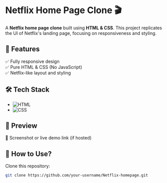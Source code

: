 # **Netflix Home Page Clone 🎬**  

A **Netflix home page clone** built using **HTML & CSS**. This project replicates the UI of Netflix's landing page, focusing on responsiveness and styling.  

## **📌 Features**  
✅ Fully responsive design  
✅ Pure HTML & CSS (No JavaScript)  
✅ Netflix-like layout and styling  

## **🛠 Tech Stack**  
- ![HTML](https://img.shields.io/badge/HTML5-E34F26?style=for-the-badge&logo=html5&logoColor=white)  
- ![CSS](https://img.shields.io/badge/CSS3-1572B6?style=for-the-badge&logo=css3&logoColor=white)  

## **📸 Preview**  
🚀 Screenshot or live demo link (if hosted)  

## **📂 How to Use?**  
Clone this repository:  
   ```sh
   git clone https://github.com/your-username/Netflix-homepage.git
